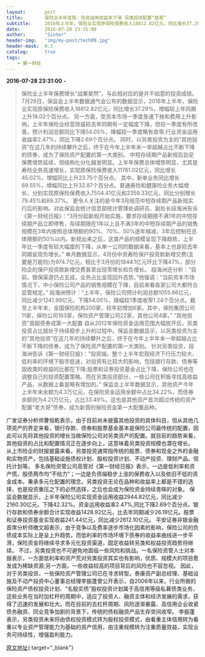 ```yaml
---
layout:       post
title:        保险业半年变局：险资运用收益率下滑 另类投资配置“居首”
subtitle:     2016年上半年，保险业实现原保险保费收入18812.82亿元，同比增长37.29%。但经营效益较去年同期下降，但较一季度有所改善，预计利润总额同比下降54.05%，降幅较一季度略有收窄。
date:         2016-07-28 23:31:00
author:       "Sinter"
header-img:   "img/my-post/tech09.jpg"
header-mask:  0.3
catalog:      true
tags:
    - 第一财经
---
```


**2016-07-28 23:31:00**  **-**

> 保险业上半年保费增长“战果斐然”，与此相对应的是并不如意的投资成绩。
7月28日，保监会上半年数据通气会公布的数据显示，2016年上半年，保险业实现原保险保费收入18812.82亿元，同比增长37.29%，增幅较上年同期上升18.02个百分点。
另一方面，受资本市场一季度急速下挫和费用上升影响，上半年保险业经营效益较去年同期有一定幅度下降，但较一季度有所改善。预计利润总额同比下降54.05%，降幅较一季度略有收窄;行业资金运用收益率2.47%，同比下降2.69个百分点。
同时，以另类投资为主的“其他投资”在这几年的持续攀升之后，终于在今年上半年末一举超越占比不断下降的债券，成为了保险资产配置的第一大类别。
中短存续期产品新规后劲足
保费增势延续，但结构化分化越发明显。上半年保费总体增势明显，尤其是寿险业务高速增长，实现原保险保费收入11761.02亿元，同比增长45.02%，增幅同比上升23.75个百分点。
其中，新单业务同比增长69.55%，增幅同比上升32.87个百分点。普通寿险和健康险业务大幅增长，分别实现原保险保费收入7504.41亿元和2359.33亿元，同比分别增长79.45%和89.37%。
更令人关注的是今年3月规范中短存续期产品新规实行后的影响。对此保监会统计信息部统计管理处调研员、副处长段海洲告诉《第一财经日报》：“3月份起新规开始实施，要求存续期限不满1年的中短存续期产品立即停售，存续期限在1年以上且不满3年的中短存续期产品的销售规模在3年内按照总体限额的90%、70%、50%逐年缩减，3年后控制在总体限额的50%以内。新规出来之后，这类产品的规模呈现下降趋势，上半年比一季度有较大幅度的下降，从单一公司的数据来看，基本上也是较去年同期呈现负增长。”
单月数据显示，4月份中资寿险保户投资款新增交费(主要是万能险)为974.7亿元，相比于3月份的1844.1亿元环比下降47%，部分险企的保户投资款新增交费甚至出现零增长和负增长。
段海洲还分析：“目前，银保渠道仍占五成，业务占比呈现回升态势。”他强调：“当前资本市场情况下，中小保险公司产品的销售规模在下降，目前来看各家公司大都符合监管规定。”
段海洲预计：“上半年，保险公司预计利润总额1055.86亿元，同比减少1241.99亿元，下降54.05%，降幅较1季度收窄1.24个百分点。截至上半年末，全国保险机构200家，较年初增加6家。其中，保险集团公司11家，保险公司163家，保险资产管理公司22家，其他公司4家。”
“其他投资”首超债券成第一大配置
自从2012年保险资金运用范围大幅放开后，另类投资占比就处于持续稳步上升的过程中。保监会数据显示，以另类投资为主的“其他投资”在这几年的持续攀升之后，终于在今年上半年末一举超越占比不断下降的债券，成为了保险资产配置的第一大类别。
针对另类投资，段海洲告诉《第一财经日报》：“投资端，整个上半年宏观经济下行压力较大、低利率的环境下股市低迷，对投资有比较大的影响，包括银行存款、债券等固收类的收益同比都在下降;股票和证券投资基金占比下降，保险公司也在调整自己的投资配置策略。而在另类投资部分，一些公司在积极寻找高收益产品，从数据上看是略有增加的。”
保监会上半年数据显示，其他资产今年上半年末余额为4.3万亿元，在保险资金运用余额中占比34.22%，而债券余额则为4.21万亿元，占比33.49%。这也是其他资产首次超过传统的资产配置“老大哥”债券，成为新晋的保险资金第一大配置品种。

广发证券分析师曹恒乾表示，由于目前尚未披露其他投资的具体科目，但从其他几项资产的界定来看，银行存款、债券和股票基金基本是保险公司最传统的配置，因此可以先将其他投资的增长当做保险公司对另类资产的配置。就目前的趋势来看，其他投资的占比和配置情况正在逐步向上，这意味着另类投资规模也潜在增长。
从上市险企的财报披露来看，另类投资通常指传统的股票、债券和现金之外的金融和实物资产，包括基础设施债权计划、股权投资计划、不动产投资、理财产品、信托计划等。
多名保险资管公司高管对《第一财经日报》表示，一边是低利率和资产慌，股债两市均“不给力”；一边是负债端稳步上涨的保费收入以及依旧不低的资金成本。秉承多元化配置的理念，另类投资无论在品种和收益率上都是不错的选择，也是投资重压之下的必然选择，之后也会成为保险资金持续青睐的对象。
保监会数据显示，上半年保险公司实现资金运用收益2944.82亿元，同比减少2160.30亿元，下降42.32%。资金运用收益率2.47%,同比下降2.69个百分点。银行存款和债券余额合计实现收益1428.92亿元，比去年同期减少26.19亿元。股票和证券投资基金实现收益241.44亿元，同比减少2612.10亿元。
平安证券非银金融首席分析师缴文超表示，由于竞争以及费率逐步市场化因素的影响，保险公司的负债成本实际上是呈上升趋势，而低利率的市场环境下债券的收益率曲线进一步平滑，保险资金将继续寻求多元化投资渠道，固定收益转另类和权益投资趋势将继续。
不过，另类投资也不可避免地面临一些风险和挑战。一名保险资管人士对本报表示，一方面低利率和资产荒对另类投资其实也有影响，优质、规模大的项目愈发成为稀缺资源;另一方面，一些收益较高的项目背后的风险也不容忽视。
因此，对于另类投资，一些保险资产管理公司已在寻求转型。泰康资产副总经理、基础设施及不动产投资中心董事总经理李振蓬曾公开表示，自2006年以来，行业所做的保险资产债权投资计划、“名股实债”股权投资计划属于高信用等级私募债类业务，这些业务在当时加杠杆的周期中，适应了投资人、融资主体和经济发展的需求，获得了迅速的发展和壮大。而在目前的去杠杆周期、风险逐渐暴露、高信用企业收紧债务融资、同业竞争加剧的背景下，传统的债权融资产品生存空间收窄。
李振蓬表示，另类投资未来将由债权投资模式转为股权投资模式，由看重主体信用转为看重以专业资产管理能力为基础的资产信用，由注重规模转为注重质量效益，实现业务可持续性，增强盈利能力。


[原文地址](http://www.yicai.com/news/5052426.html){:target="_blank"}


